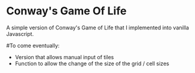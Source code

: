 # Conway's Game Of Life
 A simple version of Conway's Game of Life that I implemented into vanilla Javascript.

#To come eventually:
- Version that allows manual input of tiles
- Function to allow the change of the size of the grid / cell sizes
